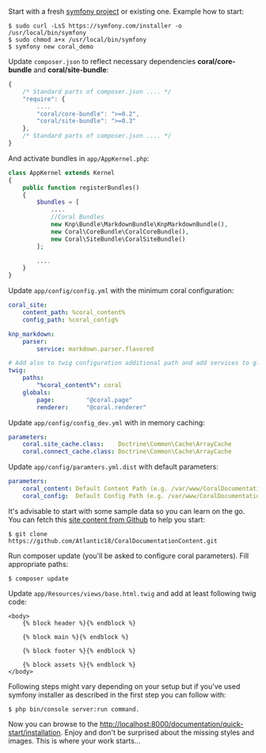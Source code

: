Start with a fresh [symfony project](http://symfony.com/doc/current/book/installation.html) or existing one. Example how to start:

```shell
$ sudo curl -LsS https://symfony.com/installer -o /usr/local/bin/symfony
$ sudo chmod a+x /usr/local/bin/symfony
$ symfony new coral_demo
```

Update ```composer.json``` to reflect necessary dependencies **coral/core-bundle** and **coral/site-bundle**:

```javascript
{
    /* Standard parts of composer.json .... */
    "require": {
        ....
        "coral/core-bundle": ">=0.2",
        "coral/site-bundle": ">=0.3"
    },
    /* Standard parts of composer.json .... */
}
```

And activate bundles in ```app/AppKernel.php```:

```php
class AppKernel extends Kernel
{
    public function registerBundles()
    {
        $bundles = [
            ....
            //Coral Bundles
            new Knp\Bundle\MarkdownBundle\KnpMarkdownBundle(),
            new Coral\CoreBundle\CoralCoreBundle(),
            new Coral\SiteBundle\CoralSiteBundle()
        ];

        ....
    }
}
```

Update ```app/config/config.yml``` with the minimum coral configuration:

```yml
coral_site:
    content_path: %coral_content%
    config_path: %coral_config%

knp_markdown:
    parser:
        service: markdown.parser.flavored

# Add also to twig configuration additional path and add services to globals
twig:
    paths:
        "%coral_content%": coral
    globals:
        page:         "@coral.page"
        renderer:     "@coral.renderer"
```

Update ```app/config/config_dev.yml``` with in memory caching:

```yml
parameters:
    coral.site_cache.class:    Doctrine\Common\Cache\ArrayCache
    coral.connect_cache.class: Doctrine\Common\Cache\ArrayCache
```

Update ```app/config/paramters.yml.dist``` with default parameters:

```yml
parameters:
    coral_content: Default Content Path (e.g. /var/www/CoralDocumentationContent/content)
    coral_config:  Default Config Path (e.g. /var/www/CoralDocumentationContent/configuration)
```

It's advisable to start with some sample data so you can learn on the go. You can fetch this [site content from Github](https://github.com/Atlantic18/CoralDocumentationContent) to help you start:

```shell
$ git clone https://github.com/Atlantic18/CoralDocumentationContent.git
```

Run composer update (you'll be asked to configure coral parameters). Fill appropriate paths:

```shell
$ composer update
```

Update ```app/Resources/views/base.html.twig``` and add at least following twig code:

```shell
<body>
    {% block header %}{% endblock %}

    {% block main %}{% endblock %}

    {% block footer %}{% endblock %}

    {% block assets %}{% endblock %}
</body>
```

Following steps might vary depending on your setup but if you've used symfony installer as described in the first step you can follow with:

```shell
$ php bin/console server:run command.
```

Now you can browse to the [http://localhost:8000/documentation/quick-start/installation](http://localhost:8000/documentation/quick-start/installation). Enjoy and don't be surprised about the missing styles and images. This is where your work starts...